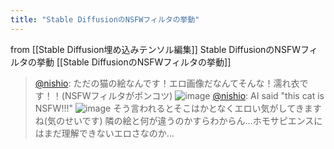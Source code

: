 ```yaml
---
title: "Stable DiffusionのNSFWフィルタの挙動"
---
```


from [[Stable Diffusion埋め込みテンソル編集]]
Stable DiffusionのNSFWフィルタの挙動
[[Stable DiffusionのNSFWフィルタの挙動]]
> [@nishio](https://twitter.com/nishio/status/1570341971704844292): ただの猫の絵なんです！エロ画像だなんてそんな！濡れ衣です！！(NSFWフィルタがポンコツ)
> ![image](https://pbs.twimg.com/media/Fcr5YvIagAEh9jx.jpg)
> [@nishio](https://twitter.com/nishio/status/1570344269084512263): AI said "this cat is NSFW!!!"
> ![image](https://pbs.twimg.com/media/Fcr7tLoaIAA4MiV.png)
>  そう言われるとそこはかとなくエロい気がしてきますね(気のせいです)
>  隣の絵と何が違うのかすらわからん…ホモサピエンスにはまだ理解できないエロさなのか…

